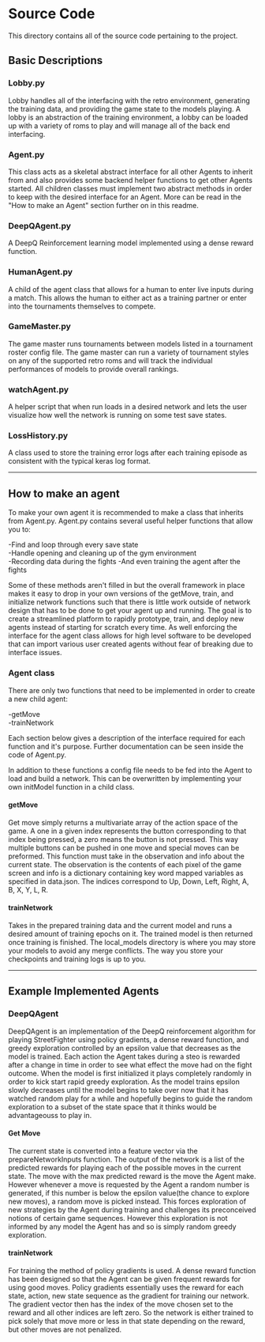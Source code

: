 # Source Code

This directory contains all of the source code pertaining to the project.

## Basic Descriptions

### Lobby.py
Lobby handles all of the interfacing with the retro environment, generating the training data, and providing the game state to the models playing. A lobby is an abstraction of the training environment, a lobby can be loaded up with a variety of roms to play and will manage all of the back end interfacing.

### Agent.py
This class acts as a skeletal abstract interface for all other Agents to inherit from and also provides some backend helper functions to get other Agents started. All children classes must implement two abstract methods in order to keep with the desired interface for an Agent. More can be read in the "How to make an Agent" section further on in this readme.

### DeepQAgent.py
A DeepQ Reinforcement learning model implemented using a dense reward function.

### HumanAgent.py
A child of the agent class that allows for a human to enter live inputs during a match. This allows the human to either act as a training partner or enter into the tournaments themselves to compete.

### GameMaster.py
The game master runs tournaments between models listed in a tournament roster config file. The game master can run a variety of tournament styles on any of the supported retro roms and will track the individual performances of models to provide overall rankings.

### watchAgent.py
A helper script that when run loads in a desired network and lets the user visualize how well the network is running on some test save states.

### LossHistory.py
A class used to store the training error logs after each training episode as consistent with the typical keras log format.

---
## How to make an agent

To make your own agent it is recommended to make a class that inherits from Agent.py. Agent.py contains several useful helper functions that allow you to:

-Find and loop through every save state  
-Handle opening and cleaning up of the gym environment  
-Recording data during the fights
-And even training the agent after the fights

Some of these methods aren't filled in but the overall framework in place makes it easy to drop in your own versions of the getMove, train, and initialize network functions such that there is little work outside of network design that has to be done to get your agent up and running. The goal is to create a streamlined platform to rapidly prototype, train, and deploy new agents instead of starting for scratch every time. As well enforcing the interface for the agent class allows for high level software to be developed that can import various user created agents without fear of breaking due to interface issues.

### Agent class

There are only two functions that need to be implemented in order to create a new child agent:

-getMove  
-trainNetwork

Each section below gives a description of the interface required for each function and it's purpose. Further documentation can be seen inside the code of Agent.py. 

In addition to these functions a config file needs to be fed into the Agent to load and build a network. This can be overwritten by implementing your own initModel function in a child class.

#### getMove

Get move simply returns a multivariate array of the action space of the game. A one in a given index represents the button corresponding to that index being pressed, a zero means the button is not pressed. This way multiple buttons can be pushed in one move and special moves can be preformed. This function must take in the observation and info about the current state. The observation is the contents of each pixel of the game screen and info is a dictionary containing key word mapped variables as specified in data.json. The indices correspond to Up, Down, Left, Right, A, B, X, Y, L, R.

#### trainNetwork

Takes in the prepared training data and the current model and runs a desired amount of training epochs on it. The trained model is then returned once training is finished. The local_models directory is where you may store your models to avoid any merge conflicts. The way you store your checkpoints and training logs is up to you.

---
## Example Implemented Agents

### DeepQAgent

DeepQAgent is an implementation of the DeepQ reinforcement algorithm for playing StreetFighter using policy gradients, a dense reward function, and greedy exploration controlled by an epsilon value that decreases as the model is trained. Each action the Agent takes during a steo is rewarded after a change in time in order to see what effect the move had on the fight outcome. When the model is first initialized it plays completely randomly in order to kick start rapid greedy exploration. As the model trains epsilon slowly decreases until the model begins to take over now that it has watched random play for a while and hopefully begins to guide the random exploration to a subset of the state space that it thinks would be advantageouss to play in.

#### Get Move

 The current state is converted into a feature vector via the prepareNetworkInputs function. The output of the network is a list of the predicted rewards for playing each of the possible moves in the current state. The move with the max predicted reward is the move the Agent make. However whenever a move is requested by the Agent a random number is generated, if this number is below the epsilon value(the chance to explore new moves), a random move is picked instead. This forces exploration of new strategies by the Agent during training and challenges its preconceived notions of certain game sequences. However this exploration is not informed by any model the Agent has and so is simply random greedy exploration.

#### trainNetwork

For training the method of policy gradients is used. A dense reward function has been designed so that the Agent can be given frequent rewards for using good moves. Policy gradients essentially uses the reward for each state, action, new state sequence as the gradient for training our network. The gradient vector then has the index of the move chosen set to the reward and all other indices are left zero. So the network is either trained to pick solely that move more or less in that state depending on the reward, but other moves are not penalized. 
